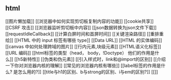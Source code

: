 ## html

[[图片懒加载]]
[[浏览器中如何实现剪切板复制内容的功能]]
[[cookie共享]]
[[CSRF 攻击]]
[[浏览器监听剪切板中内容]]
[[json数据转换为json文件下载]]
[[requestIdleCallback]]
[[计算白屏时间和首屏时间]]
[[关键渲染路径]]
[[重排重绘]]
[[HTML 中的 input 标签有哪些 type]]
[[Data URL]]
[[HTML 的实体编码]]
[[canvas 中如何处理跨域的图片]]
[[行内元素,块级元素]]
[[HTML语义化标签]]
[[URL 编码]]
[[html标签的类型（head， body，!Doctype） 他们的作用是什么]]
[[h5新特性]]
[[伪类和伪元素]]
[[引入样式时，link和@import的区别]]
[[介绍一下你对浏览器内核的理解]]
[[常见的浏览器内核有哪些]]
[[label标签的作用是什么? 是怎么用的?]]
[[title与h1的区别、b与strong的区别、i与em的区别?]]
[[]]





